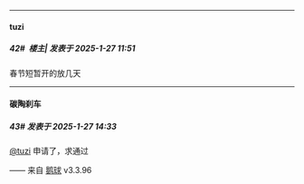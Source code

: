 ﻿
*****

####  tuzi  
##### 42#         楼主| 发表于 2025-1-27 11:51

春节短暂开的放几天


*****

####  碳陶刹车  
##### 43#       发表于 2025-1-27 14:33

[@tuzi](https://bbs.saraba1st.com/2b/home.php?mod=space&amp;uid=129047) 申请了，求通过

—— 来自 [鹅球](https://www.pgyer.com/GcUxKd4w) v3.3.96


